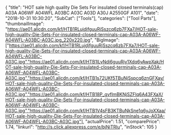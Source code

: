 {
	"title": "HOT sale high quality   Die Sets   For insulated closed terminals(cap) A03A A06WF A04WFL A03BC A03C A03D A30J A2550GF A101",
	"date": "2018-10-31 10:30:20",
	"SubCat": ["Tools"],
	"categories": ["Tool Parts"],
	"thumbnailImage": "https://ae01.alicdn.com/kf/HTB1RLujdjfguuRjSszcq6zb7FXa7/HOT-sale-high-quality-Die-Sets-For-insulated-closed-terminals-cap-A03A-A06WF-A04WFL-A03BC-A03C.jpg_220x220.jpg",
	"BigImage": ["https://ae01.alicdn.com/kf/HTB1RLujdjfguuRjSszcq6zb7FXa7/HOT-sale-high-quality-Die-Sets-For-insulated-closed-terminals-cap-A03A-A06WF-A04WFL-A03BC-A03C.jpg","https://ae01.alicdn.com/kf/HTB1lLyNdi6guuRjy1Xdq6yAwpXak/HOT-sale-high-quality-Die-Sets-For-insulated-closed-terminals-cap-A03A-A06WF-A04WFL-A03BC-A03C.jpg","https://ae01.alicdn.com/kf/HTB1s72UKf5TBuNjSspcq6znGFXav/HOT-sale-high-quality-Die-Sets-For-insulated-closed-terminals-cap-A03A-A06WF-A04WFL-A03BC-A03C.jpg","https://ae01.alicdn.com/kf/HTB18P_gvfImBKNjSZFlq6A43FXaX/HOT-sale-high-quality-Die-Sets-For-insulated-closed-terminals-cap-A03A-A06WF-A04WFL-A03BC-A03C.jpg","https://ae01.alicdn.com/kf/HTB1V4sFB3KTBuNkSne1q6yJoXXaa/HOT-sale-high-quality-Die-Sets-For-insulated-closed-terminals-cap-A03A-A06WF-A04WFL-A03BC-A03C.jpg"],
	"actualPrice": 1.51,
	"comparePrice": 1.74,
	"linkurl": "http://s.click.aliexpress.com/e/bjNiTRIu",
	"inStock": 105
}
